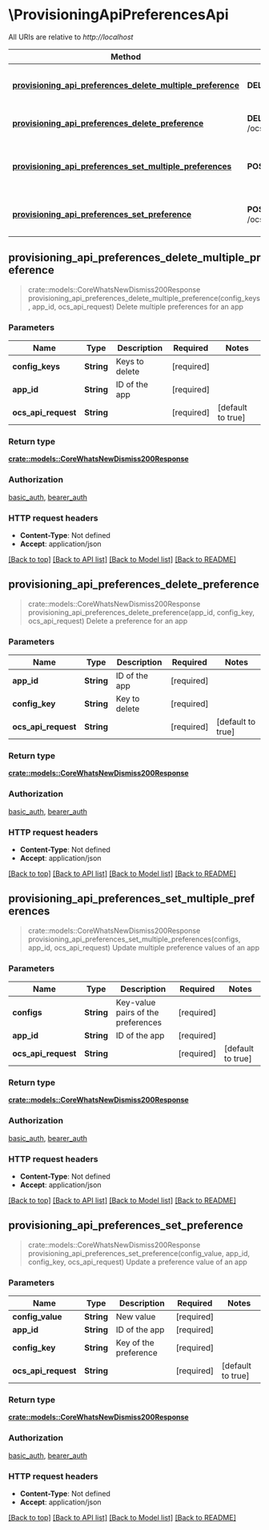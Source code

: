 # \ProvisioningApiPreferencesApi

All URIs are relative to *http://localhost*

Method | HTTP request | Description
------------- | ------------- | -------------
[**provisioning_api_preferences_delete_multiple_preference**](ProvisioningApiPreferencesApi.md#provisioning_api_preferences_delete_multiple_preference) | **DELETE** /ocs/v2.php/apps/provisioning_api/api/v1/config/users/{appId} | Delete multiple preferences for an app
[**provisioning_api_preferences_delete_preference**](ProvisioningApiPreferencesApi.md#provisioning_api_preferences_delete_preference) | **DELETE** /ocs/v2.php/apps/provisioning_api/api/v1/config/users/{appId}/{configKey} | Delete a preference for an app
[**provisioning_api_preferences_set_multiple_preferences**](ProvisioningApiPreferencesApi.md#provisioning_api_preferences_set_multiple_preferences) | **POST** /ocs/v2.php/apps/provisioning_api/api/v1/config/users/{appId} | Update multiple preference values of an app
[**provisioning_api_preferences_set_preference**](ProvisioningApiPreferencesApi.md#provisioning_api_preferences_set_preference) | **POST** /ocs/v2.php/apps/provisioning_api/api/v1/config/users/{appId}/{configKey} | Update a preference value of an app



## provisioning_api_preferences_delete_multiple_preference

> crate::models::CoreWhatsNewDismiss200Response provisioning_api_preferences_delete_multiple_preference(config_keys, app_id, ocs_api_request)
Delete multiple preferences for an app

### Parameters


Name | Type | Description  | Required | Notes
------------- | ------------- | ------------- | ------------- | -------------
**config_keys** | **String** | Keys to delete | [required] |
**app_id** | **String** | ID of the app | [required] |
**ocs_api_request** | **String** |  | [required] |[default to true]

### Return type

[**crate::models::CoreWhatsNewDismiss200Response**](core_whats_new_dismiss_200_response.md)

### Authorization

[basic_auth](../README.md#basic_auth), [bearer_auth](../README.md#bearer_auth)

### HTTP request headers

- **Content-Type**: Not defined
- **Accept**: application/json

[[Back to top]](#) [[Back to API list]](../README.md#documentation-for-api-endpoints) [[Back to Model list]](../README.md#documentation-for-models) [[Back to README]](../README.md)


## provisioning_api_preferences_delete_preference

> crate::models::CoreWhatsNewDismiss200Response provisioning_api_preferences_delete_preference(app_id, config_key, ocs_api_request)
Delete a preference for an app

### Parameters


Name | Type | Description  | Required | Notes
------------- | ------------- | ------------- | ------------- | -------------
**app_id** | **String** | ID of the app | [required] |
**config_key** | **String** | Key to delete | [required] |
**ocs_api_request** | **String** |  | [required] |[default to true]

### Return type

[**crate::models::CoreWhatsNewDismiss200Response**](core_whats_new_dismiss_200_response.md)

### Authorization

[basic_auth](../README.md#basic_auth), [bearer_auth](../README.md#bearer_auth)

### HTTP request headers

- **Content-Type**: Not defined
- **Accept**: application/json

[[Back to top]](#) [[Back to API list]](../README.md#documentation-for-api-endpoints) [[Back to Model list]](../README.md#documentation-for-models) [[Back to README]](../README.md)


## provisioning_api_preferences_set_multiple_preferences

> crate::models::CoreWhatsNewDismiss200Response provisioning_api_preferences_set_multiple_preferences(configs, app_id, ocs_api_request)
Update multiple preference values of an app

### Parameters


Name | Type | Description  | Required | Notes
------------- | ------------- | ------------- | ------------- | -------------
**configs** | **String** | Key-value pairs of the preferences | [required] |
**app_id** | **String** | ID of the app | [required] |
**ocs_api_request** | **String** |  | [required] |[default to true]

### Return type

[**crate::models::CoreWhatsNewDismiss200Response**](core_whats_new_dismiss_200_response.md)

### Authorization

[basic_auth](../README.md#basic_auth), [bearer_auth](../README.md#bearer_auth)

### HTTP request headers

- **Content-Type**: Not defined
- **Accept**: application/json

[[Back to top]](#) [[Back to API list]](../README.md#documentation-for-api-endpoints) [[Back to Model list]](../README.md#documentation-for-models) [[Back to README]](../README.md)


## provisioning_api_preferences_set_preference

> crate::models::CoreWhatsNewDismiss200Response provisioning_api_preferences_set_preference(config_value, app_id, config_key, ocs_api_request)
Update a preference value of an app

### Parameters


Name | Type | Description  | Required | Notes
------------- | ------------- | ------------- | ------------- | -------------
**config_value** | **String** | New value | [required] |
**app_id** | **String** | ID of the app | [required] |
**config_key** | **String** | Key of the preference | [required] |
**ocs_api_request** | **String** |  | [required] |[default to true]

### Return type

[**crate::models::CoreWhatsNewDismiss200Response**](core_whats_new_dismiss_200_response.md)

### Authorization

[basic_auth](../README.md#basic_auth), [bearer_auth](../README.md#bearer_auth)

### HTTP request headers

- **Content-Type**: Not defined
- **Accept**: application/json

[[Back to top]](#) [[Back to API list]](../README.md#documentation-for-api-endpoints) [[Back to Model list]](../README.md#documentation-for-models) [[Back to README]](../README.md)

